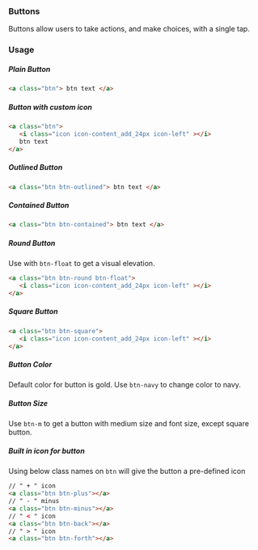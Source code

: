 ### Buttons
Buttons allow users to take actions, and make choices, with a single tap.
### Usage
##### Plain Button
```html
<a class="btn"> btn text </a> 
```

##### Button with custom icon
```html
<a class="btn">
   <i class="icon icon-content_add_24px icon-left" ></i>
   btn text
</a>
```

##### Outlined Button
```html
<a class="btn btn-outlined"> btn text </a> 
```

##### Contained Button
```html
<a class="btn btn-contained"> btn text </a> 
```

##### Round Button
Use with `btn-float` to get a visual elevation.
```html
<a class="btn btn-round btn-float">
   <i class="icon icon-content_add_24px icon-left" ></i>
</a>
```

##### Square Button
```html
<a class="btn btn-square">
   <i class="icon icon-content_add_24px icon-left" ></i>
</a>
```

##### Button Color
Default color for button is gold. Use `btn-navy` to change color to navy.

##### Button Size
Use `btn-m` to get a button with medium size and font size, except square button.

##### Built in icon for button
Using below class names on `btn` will give the button a pre-defined icon
```html
// " + " icon
<a class="btn btn-plus"></a>
// " - " minus
<a class="btn btn-minus"></a>
// " < " icon
<a class="btn btn-back"></a>
// " > " icon
<a class="btn btn-forth"></a>
```
